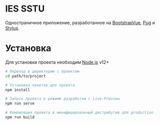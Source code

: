 # IES SSTU
Одностраничное приложение, разработанное на [BootstrapVue](https://bootstrap-vue.js.org/), [Pug](https://pugjs.org/) и [Stylus](https://stylus-lang.com/).
# Установка
Для установки проекта необходим [Node.js](https://nodejs.org/) v12+

```sh
# Переход в директорию с проектом
cd path/to/project

# Установка пакетов для проекта
npm install

# Запуск проекта в режиме разработки с Live-Preview
npm run serve

# Компиляция проекта в минифицированный дистрибутив для production
npm run build
```
